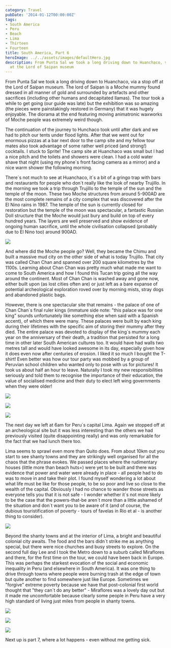 ```yaml
---
category: Travel
pubDate: '2014-01-12T00:00:00Z'
tags:
- South America
- Peru
- Beach
- Lima
- Thirteen
- Fourteen
title: South America, Part 6
heroImage: ../../assets/images/defaultHero.jpg
description: From Punta Sal we took a long driving down to Huanchaco, via a stop off
  at the Lord of Saipan museum
---
```

From Punta Sal we took a long driving down to Huanchaco, via a stop off at the Lord of Saipan museum. The lord of Saipan is a Moche mummy found dressed in all manner of gold and surrounded by artefacts and other sacrifices (including other humans and decapitated llamas). The tour took a while to get going (our guide was late) but the exhibition was so amazing (the pieces were painstakingly restored in Germany) that it was hugely enjoyable. The diorama at the end featuring moving animatronic waxworks of Moche people was extremely weird though.

The continuation of the journey to Hunchaco took until after dark and we had to pitch our tents under flood lights. After that we went out for enormous pizzas at a bar next door to the camp site and my fellow tour mates also took advantage of some rather well priced (and strong!) cocktails. I stuck to Sprite! The camp site at Huanchaco was small but I had a nice pitch and the toilets and showers were clean. I had a cold water shave that night (using my phone´s front facing camera as a mirror) and a nice warm shower the following morning.

There´s not much to see at Huanchaco, it´s a bit of a gringo trap with bars and restaurants for people who don´t really like the look of nearby Trujillo. In the morning we took a trip through Trujillo to the temple of the sun and the temple of the moon. These two Moche structures from around 5-900AD are the most complete remains of a city complex that was discovered after the El Nino rains in 1987. The temple of the sun is currently closed for restoration but the temple of the moon was spectacular, a fantastic Russian Doll structure that the Moche would just bury and build on top of every hundred years. The layers are well preserved and show evidence of ongoing human sacrifice, until the whole civilisation collapsed (probably due to El Nino too) around 900AD.

![](../../assets/images/south_america/part_6/01.jpg)

And where did the Moche people go? Well, they became the Chimu and built a massive mud city on the other side of what is today Trujillo. That city was called Chan Chan and spanned over 200 square kilometres by the 1100s. Learning about Chan Chan was pretty much what made me want to come to South America and how I found this Tucan trip going all the way around the continent. Most of Chan Chan is washed away and gone now, either built upon (as lost cities often are) or just left as a bare expanse of potential archeological exploration roved over by morning mists, stray dogs and abandoned plastic bags.

However, there is one spectacular site that remains - the palace of one of Chan Chan´s final ruler kings (immature side note: "this palace was for one king" sounds unfortunately like something else when said with a Spanish accent), of which there were many. These palaces were built by each king during their lifetimes with the specific aim of storing their mummy after they died. The entire palace was devoted to display of the king´s mummy each year on the anniversary of their death, a tradition that persisted for a long time in other later South American cultures too. It would have had walls two metres tall and would have looked awesome in its day, especially given how it does even now after centuries of erosion. I liked it so much I bought the T-shirt! Even better was how our tour party was mobbed by a group of Peruvian school children who wanted only to pose with us for pictures! It took us about half an hour to leave. Naturally I took my new responsibilities seriously and told them to recognise the importance of their education, the value of socialised medicine and their duty to elect left wing governments when they were older!

![](../../assets/images/south_america/part_6/02.jpg)

![](../../assets/images/south_america/part_6/03.jpg)

![](../../assets/images/south_america/part_6/04.jpg)

The next day we left at 6am for Peru´s capital Lima. Again we stopped off at an archeological site but it was less interesting than the others we had previously visited (quite disappointing really) and was only remarkable for the fact that we had lunch there too.

Lima seems to sprawl even more than Quito does. From about 10km out you start to see shanty towns and they are strikingly well organised for all the chaos that the phrase evokes. We passed places where the rudimentary houses (little more than beach huts=) were yet to be built and there was evidence that power and water were already in place - all people had to do was to move in and take their plot. I found myself wondering a lot about what life must be like for those people, to be so poor and live so close to the wealth of the capital. Obviously I had no chance to wander those streets as everyone tells you that it is not safe - I wonder whether it´s not more likely to be the case that the powers-that-be aren´t more than a little ashamed of the situation and don´t want you to be aware of it (and of course, the dubious touristification of poverty - tours of favelas in Rio et al - is another thing to consider).

![](../../assets/images/south_america/part_6/05.jpg)

Beyond the shanty towns and at the interior of Lima, a bright and beautiful colonial city awaits. The food and the bars didn´t strike me as anything special, but there were nice churches and busy streets to explore. On the second full day Lee and I took the Metro down to a suburb called Miraflores and there, for the first time on the tour, we could have been back in Europe. This was perhaps the starkest evocation of the social and economic inequality in Peru (and elsewhere in South America). It was one thing to drive through towns where people were burning trash at the edge of town but quite another to find somewhere just like Europe. Sometimes we "forgive" extreme poverty because we have that post-colonial first world thought that "they can´t do any better" - Miraflores was a lovely day out but it made me uncomfortable because clearly some people in Peru have a very high standard of living just miles from people in shanty towns.

![](../../assets/images/south_america/part_6/06.jpg)

![](../../assets/images/south_america/part_6/07.jpg)

![](../../assets/images/south_america/part_6/08.jpg)

Next up is part 7, where a lot happens - even without me getting sick.